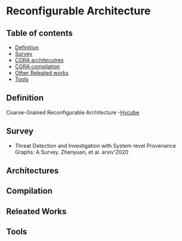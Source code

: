 # Reconfigurable Architecture
## Table of contents
- [Definition](#definition)
- [Survey](#survey)
- [CGRA architecutres](#architectures)
- [CGRA compilation](#compilation)
- [Other Releated works](#releated-works)
- [Tools](#tools)
	



## Definition
Coarse-Grained Reconfigurable Architecture
-[Hycube](https://github.com/ECO-lab-nus/reading_resource/blob/master/hycube.pdf)

## Survey
- Threat Detection and Investigation with System-level Provenance Graphs: A Survey. Zhenyuan, et al. arxiv'2020

## Architectures

## Compilation

## Releated Works

## Tools




